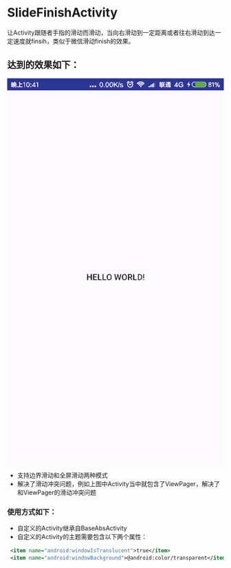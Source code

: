 # SlideFinishActivity
让Activity跟随者手指的滑动而滑动，当向右滑动到一定距离或者往右滑动到达一定速度就finsih，类似于微信滑动finish的效果。

## 达到的效果如下：
![演示动图](https://github.com/EasyLiu-Ly/SlideFinishActivity/blob/master/SlideFinishActivity.gif)

* 支持边界滑动和全屏滑动两种模式
* 解决了滑动冲突问题，例如上图中Activity当中就包含了ViewPager，解决了和ViewPager的滑动冲突问题

### 使用方式如下：
* 自定义的Activity继承自BaseAbsActivity
* 自定义的Activity的主题需要包含以下两个属性：
``` xml
 <item name="android:windowIsTranslucent">true</item>
 <item name="android:windowBackground">@android:color/transparent</item>
```
